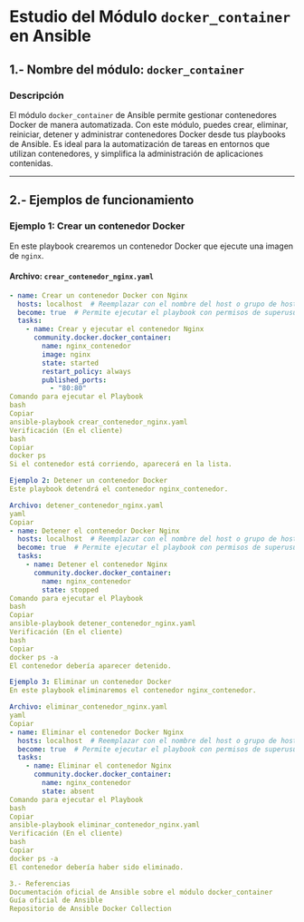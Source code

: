 # Estudio del Módulo `docker_container` en Ansible

## 1.- Nombre del módulo: `docker_container`

### Descripción  
El módulo `docker_container` de Ansible permite gestionar contenedores Docker de manera automatizada. Con este módulo, puedes crear, eliminar, reiniciar, detener y administrar contenedores Docker desde tus playbooks de Ansible. Es ideal para la automatización de tareas en entornos que utilizan contenedores, y simplifica la administración de aplicaciones contenidas.

---

## 2.- Ejemplos de funcionamiento

### Ejemplo 1: Crear un contenedor Docker  
En este playbook crearemos un contenedor Docker que ejecute una imagen de `nginx`.

#### Archivo: `crear_contenedor_nginx.yaml`

```yaml
- name: Crear un contenedor Docker con Nginx
  hosts: localhost  # Reemplazar con el nombre del host o grupo de hosts
  become: true  # Permite ejecutar el playbook con permisos de superusuario
  tasks:
    - name: Crear y ejecutar el contenedor Nginx
      community.docker.docker_container:
        name: nginx_contenedor
        image: nginx
        state: started
        restart_policy: always
        published_ports:
          - "80:80"
Comando para ejecutar el Playbook
bash
Copiar
ansible-playbook crear_contenedor_nginx.yaml
Verificación (En el cliente)
bash
Copiar
docker ps
Si el contenedor está corriendo, aparecerá en la lista.

Ejemplo 2: Detener un contenedor Docker
Este playbook detendrá el contenedor nginx_contenedor.

Archivo: detener_contenedor_nginx.yaml
yaml
Copiar
- name: Detener el contenedor Docker Nginx
  hosts: localhost  # Reemplazar con el nombre del host o grupo de hosts
  become: true  # Permite ejecutar el playbook con permisos de superusuario
  tasks:
    - name: Detener el contenedor Nginx
      community.docker.docker_container:
        name: nginx_contenedor
        state: stopped
Comando para ejecutar el Playbook
bash
Copiar
ansible-playbook detener_contenedor_nginx.yaml
Verificación (En el cliente)
bash
Copiar
docker ps -a
El contenedor debería aparecer detenido.

Ejemplo 3: Eliminar un contenedor Docker
En este playbook eliminaremos el contenedor nginx_contenedor.

Archivo: eliminar_contenedor_nginx.yaml
yaml
Copiar
- name: Eliminar el contenedor Docker Nginx
  hosts: localhost  # Reemplazar con el nombre del host o grupo de hosts
  become: true  # Permite ejecutar el playbook con permisos de superusuario
  tasks:
    - name: Eliminar el contenedor Nginx
      community.docker.docker_container:
        name: nginx_contenedor
        state: absent
Comando para ejecutar el Playbook
bash
Copiar
ansible-playbook eliminar_contenedor_nginx.yaml
Verificación (En el cliente)
bash
Copiar
docker ps -a
El contenedor debería haber sido eliminado.

3.- Referencias
Documentación oficial de Ansible sobre el módulo docker_container
Guía oficial de Ansible
Repositorio de Ansible Docker Collection
